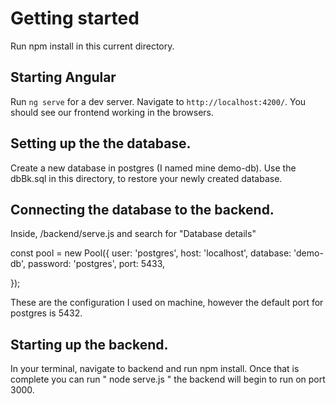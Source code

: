 # Getting started 

Run npm install in this current directory. 

## Starting Angular 

Run `ng serve` for a dev server. Navigate to `http://localhost:4200/`. 
You should see our frontend working in the browsers. 

## Setting up the the database. 
Create a new database in postgres (I named mine demo-db). 
Use the dbBk.sql in this directory, to restore your newly created database.

## Connecting the database to the backend. 
Inside, /backend/serve.js and search for "Database details"

const pool = new Pool({
  user: 'postgres',
  host: 'localhost',
  database: 'demo-db',
  password: 'postgres',
  port: 5433, 
  <!-- Default port is 5432 -->
});

These are the configuration I used on machine, however the default port for postgres is 5432. 

## Starting up the backend. 
In your terminal, navigate to backend and run npm install. 
Once that is complete you can run " node serve.js " the backend will begin to run on port 3000. 



